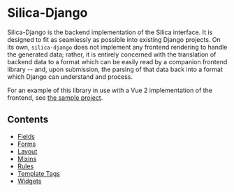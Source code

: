 # Silica-Django
Silica-Django is the backend implementation of the Silica interface. It is designed to fit as seamlessly as possible into
existing Django projects. On its own, `silica-django` does not implement any frontend rendering to handle the generated data;
rather, it is entirely concerned with the translation of backend data to a format which can be easily read by a companion
frontend library -- and, upon submission, the parsing of that data back into a format which Django can understand and process.

For an example of this library in use with a Vue 2 implementation of the frontend, see [the sample project](/django/sample-app).

## Contents
- [Fields](/django/docs/fields.md)
- [Forms](/django/docs/forms.md)
- [Layout](/django/docs/layout.md)
- [Mixins](/django/docs/mixins.md)
- [Rules](/django/docs/rules.md)
- [Template Tags](/django/docs/template_tags.md)
- [Widgets](/django/docs/widgets.md)